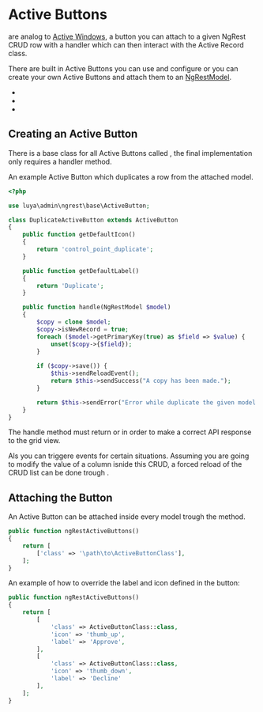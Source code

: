 # Active Buttons

<class name="luya\admin\ngrest\base\ActiveButton" /> are analog to [Active Windows](activewindow.md), a button you can attach to a given NgRest CRUD row with a handler which can then interact with the Active Record class.

There are built in Active Buttons you can use and configure or you can create your own Active Buttons and attach them to an [NgRestModel](model.md).

+ <class name="luya\admin\buttons\DuplicateActiveButton" />
+ <class name="luya\admin\buttons\TimestampActiveButton" />
+ <class name="luya\admin\buttons\ToggleStatusActiveButton" />

## Creating an Active Button

There is a base class for all Active Buttons called <class name="luya\admin\ngrest\base\ActiveButton" />, the final implementation only requires a handler method.

An example Active Button which duplicates a row from the attached model.

```php
<?php

use luya\admin\ngrest\base\ActiveButton;

class DuplicateActiveButton extends ActiveButton
{
    public function getDefaultIcon()
    {
        return 'control_point_duplicate';
    }

    public function getDefaultLabel()
    {
        return 'Duplicate';
    }

    public function handle(NgRestModel $model)
    {
        $copy = clone $model;
        $copy->isNewRecord = true;
        foreach ($model->getPrimaryKey(true) as $field => $value) {
            unset($copy->{$field});
        }
        
        if ($copy->save()) {
            $this->sendReloadEvent();
            return $this->sendSuccess("A copy has been made.");
        }

        return $this->sendError("Error while duplicate the given model." . var_export($copy->getErrors(), true));
    }
}
```

The handle method must return <class name="luya\admin\ngrest\base\ActiveButton" method="sendSuccess" /> or <class name="luya\admin\ngrest\base\ActiveButton" method="sendError" /> in order to make a correct API response to the grid view.

Als you can triggere events for certain situations. Assuming you are going to modify the value of a column isnide this CRUD, a forced reload of the CRUD list can be done trough <class name="luya\admin\ngrest\base\ActiveButton" method="sendReloadEvent" />.

## Attaching the Button

An Active Button can be attached inside every <class name="luya\admin\ngrest\base\NgRestModel" /> model trough the <class name="luya\admin\ngrest\base\NgRestModel" method="ngRestActiveButtons" /> method.

```php
public function ngRestActiveButtons()
{
    return [
        ['class' => '\path\to\ActiveButtonClass'],
    ];
}
```

An example of how to override the label and icon defined in the button:

```php
public function ngRestActiveButtons()
{
    return [
        [
            'class' => ActiveButtonClass::class,
            'icon' => 'thumb_up',
            'label' => 'Approve',
        ],
        [
            'class' => ActiveButtonClass::class,
            'icon' => 'thumb_down',
            'label' => 'Decline'
        ],
    ];
}
```

